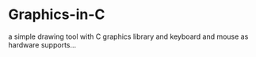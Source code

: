 # Graphics-in-C
a simple drawing tool with C graphics library and keyboard and mouse as hardware supports...
